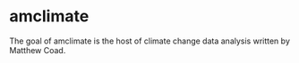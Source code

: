 
# amclimate

<!-- badges: start -->
<!-- badges: end -->

The goal of amclimate is the host of climate change data analysis written by Matthew Coad.
